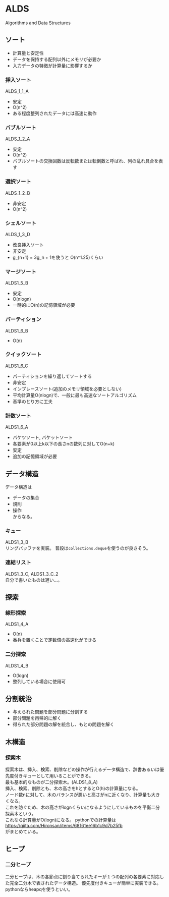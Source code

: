 # ALDS
Algorithms and Data Structures

## ソート
- 計算量と安定性
- データを保持する配列以外にメモリが必要か
- 入力データの特徴が計算量に影響するか

### 挿入ソート
ALDS_1_1_A
- 安定
- O(n^2)
- ある程度整列されたデータには高速に動作

### バブルソート
ALDS_1_2_A
- 安定
- O(n^2)
- バブルソートの交換回数は反転数または転倒数と呼ばれ、列の乱れ具合を表す

### 選択ソート
ALDS_1_2_B
- 非安定
- O(n^2)

### シェルソート
ALDS_1_3_D
- 改良挿入ソート
- 非安定
- g_{n+1} = 3g_n + 1を使うと O(n^1.25)くらい

### マージソート
ALDS1_5_B
- 安定
- O(nlogn)
- 一時的にO(n)の記憶領域が必要

### パーティション
ALDS1_6_B
- O(n)

### クイックソート
ALDS1_6_C
- パーティションを繰り返してソートする
- 非安定
- インプレースソート(追加のメモリ領域を必要としない)
- 平均計算量O(nlogn)で、一般に最も高速なソートアルゴリズム
- 基準のとり方に工夫

### 計数ソート
ALDS1_6_A
- バケツソート, バケットソート
- 各要素が0以上k以下の長さnの数列に対してO(n+k)
- 安定
- 追加の記憶領域が必要

## データ構造
データ構造は
- データの集合
- 規則
- 操作  
からなる。

### キュー
ALDS1_3_B  
リングバッファを実装。
普段は`collections.deque`を使うのが良さそう。

### 連結リスト
ALDS1_3_C, ALDS1_3_C_2  
自分で書いたものは遅い...。

## 探索
### 線形探索
ALDS1_4_A
- O(n)
- 番兵を置くことで定数倍の高速化ができる

### 二分探索
ALDS1_4_B
- O(logn)
- 整列している場合に使用可

## 分割統治
- 与えられた問題を部分問題に分割する
- 部分問題を再帰的に解く
- 得られた部分問題の解を統合し、もとの問題を解く

## 木構造

### 探索木
探索木は、挿入、検索、削除などの操作が行えるデータ構造で、辞書あるいは優先度付きキューとして用いることができる。  
最も基本的なものが二分探索木。(ALDS1_8_A)  
挿入、検索、削除とも、木の高さをhとするとO(h)の計算量になる。  
ノード数nに対して、木のバランスが悪いと高さがnに近くなり、計算量も大きくなる。  
これを防ぐため、木の高さがlognくらいになるようにしているものを平衡二分探索木という。  
これなら計算量がO(logn)になる。
pythonでの計算量は<https://qiita.com/Hironsan/items/68161ee16b1c9d7b25fb>  
がまとめている。

## ヒープ
### 二分ヒープ
二分ヒープは、木の各節点に割り当てられたキーが１つの配列の各要素に対応した完全二分木で表されたデータ構造。
優先度付きキューが簡単に実装できる。
pythonならheapqを使うといい。

